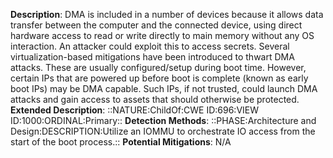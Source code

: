 **Description**: DMA is included in a number of devices because it allows data transfer between the computer and the connected device, using direct hardware access to read or write directly to main memory without any OS interaction. An attacker could exploit this to access secrets. Several virtualization-based mitigations have been introduced to thwart DMA attacks. These are usually configured/setup during boot time. However, certain IPs that are powered up before boot is complete (known as early boot IPs) may be DMA capable. Such IPs, if not trusted, could launch DMA attacks and gain access to assets that should otherwise be protected.
**Extended Description**: ::NATURE:ChildOf:CWE ID:696:VIEW ID:1000:ORDINAL:Primary::
**Detection Methods**: ::PHASE:Architecture and Design:DESCRIPTION:Utilize an IOMMU to orchestrate IO access from the start of the boot process.::
**Potential Mitigations**: N/A